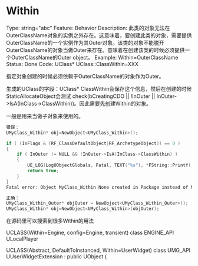 # Within

Type: string="abc"
Feature: Behavior
Description: 此类的对象无法在OuterClassName对象的实例之外存在。这意味着，要创建此类的对象，需要提供OuterClassName的一个实例作为其Outer对象。该类的对象不能脱开OuterClassName的对象当做Outer来存在。意味着在创建该类的时候必须提供一个OuterClassName的Outer object。
Example: Within=OuterClassName
Status: Done
Code: UClass* UClass::ClassWithin=XXX

指定对象创建的时候必须依赖于OuterClassName的对象作为Outer。

生成的UClass的字段：UClass* ClassWithin会保存这个信息，然后在创建的时候StaticAllocateObject会测试 check(bCreatingCDO || !InOuter || InOuter->IsA(InClass->ClassWithin))。因此需要先创建Within的对象。

一般是用来当做子对象来使用的。

```cpp
错误：
UMyClass_Within* obj=NewObject<UMyClass_Within>();

if ( (InFlags & (RF_ClassDefaultObject|RF_ArchetypeObject)) == 0 )
{
	if ( InOuter != NULL && !InOuter->IsA(InClass->ClassWithin) )
	{
		UE_LOG(LogUObjectGlobals, Fatal, TEXT("%s"), *FString::Printf( TEXT("Object %s %s created in %s instead of %s"), *InClass->GetName(), *InName.ToString(), *InOuter->GetClass()->GetName(), *InClass->ClassWithin->GetName()) );
		return true;
	}
}
Fatal error: Object MyClass_Within None created in Package instead of MyClass_Within_Outer

正确：
UMyClass_Within_Outer* objOuter = NewObject<UMyClass_Within_Outer>();
UMyClass_Within* obj=NewObject<UMyClass_Within>(objOuter);
```

在源码里可以搜索到很多Within的用法

UCLASS(Within=Engine, config=Engine, transient)
class ENGINE_API ULocalPlayer

UCLASS(Abstract, DefaultToInstanced, Within=UserWidget)
class UMG_API UUserWidgetExtension : public UObject
{